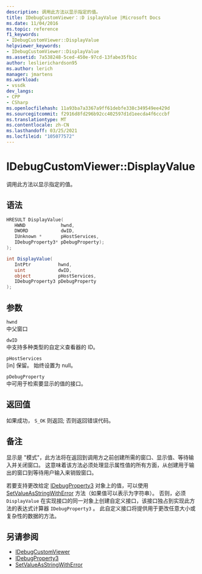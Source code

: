 ```yaml
---
description: 调用此方法以显示指定的值。
title: IDebugCustomViewer：:D isplayValue |Microsoft Docs
ms.date: 11/04/2016
ms.topic: reference
f1_keywords:
- IDebugCustomViewer::DisplayValue
helpviewer_keywords:
- IDebugCustomViewer::DisplayValue
ms.assetid: 7a538248-5ced-450e-97cd-13fabe35fb1c
author: leslierichardson95
ms.author: lerich
manager: jmartens
ms.workload:
- vssdk
dev_langs:
- CPP
- CSharp
ms.openlocfilehash: 11a93ba7a3367a9ff61debfe338c349549ee429d
ms.sourcegitcommit: f2916d8fd296b92cc402597d1d1eecda4f6cccbf
ms.translationtype: MT
ms.contentlocale: zh-CN
ms.lasthandoff: 03/25/2021
ms.locfileid: "105077572"
---
```

# <a name="idebugcustomviewerdisplayvalue"></a>IDebugCustomViewer::DisplayValue
调用此方法以显示指定的值。

## <a name="syntax"></a>语法

```cpp
HRESULT DisplayValue(
   HWND             hwnd,
   DWORD            dwID,
   IUnknown *       pHostServices,
   IDebugProperty3* pDebugProperty);
);
```

```csharp
int DisplayValue(
   IntPtr          hwnd,
   uint            dwID,
   object          pHostServices,
   IDebugProperty3 pDebugProperty
);
```

## <a name="parameters"></a>参数
`hwnd`\
中父窗口

`dwID`\
中支持多种类型的自定义查看器的 ID。

`pHostServices`\
[in] 保留。 始终设置为 null。

`pDebugProperty`\
中可用于检索要显示的值的接口。

## <a name="return-value"></a>返回值
 如果成功， `S_OK` 则返回; 否则返回错误代码。

## <a name="remarks"></a>备注
 显示是 "模式"，此方法将在返回到调用方之前创建所需的窗口、显示值、等待输入并关闭窗口。 这意味着该方法必须处理显示属性值的所有方面，从创建用于输出的窗口到等待用户输入来销毁窗口。

 若要支持更改给定 [IDebugProperty3](../../../extensibility/debugger/reference/idebugproperty3.md) 对象上的值，可以使用 [SetValueAsStringWithError](../../../extensibility/debugger/reference/idebugproperty3-setvalueasstringwitherror.md) 方法（如果值可以表示为字符串）。 否则，必须 `DisplayValue` 在实现接口的同一对象上创建自定义接口，该接口独占到实现此方法的表达式计算器 `IDebugProperty3` 。 此自定义接口将提供用于更改任意大小或复杂性的数据的方法。

## <a name="see-also"></a>另请参阅
- [IDebugCustomViewer](../../../extensibility/debugger/reference/idebugcustomviewer.md)
- [IDebugProperty3](../../../extensibility/debugger/reference/idebugproperty3.md)
- [SetValueAsStringWithError](../../../extensibility/debugger/reference/idebugproperty3-setvalueasstringwitherror.md)
